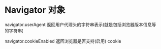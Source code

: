 # Navigator 对象

navigator.userAgent 返回用户代理头的字符串表示(就是包括浏览器版本信息等的字符串)

navigator.cookieEnabled 返回浏览器是否支持(启用) cookie